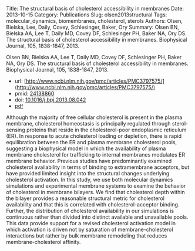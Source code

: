 Title: The structural basis of cholesterol accessibility in membranes
Date: 2013-10-15
Category: Publications
Slug: olsen2013structural
Tags: molecular_dynamics, biomembranes, cholesterol, sterols
Authors: Olsen, Bielska, Lee, Daily, Covey, Schlesinger, Baker, Ory
Summary: Olsen BN, Bielska AA, Lee T, Daily MD, Covey DF, Schlesinger PH, Baker NA, Ory DS. The structural basis of cholesterol accessibility in membranes. Biophysical Journal, 105, 1838-1847, 2013. 

Olsen BN, Bielska AA, Lee T, Daily MD, Covey DF, Schlesinger PH, Baker NA, Ory DS. The structural basis of cholesterol accessibility in membranes. Biophysical Journal, 105, 1838-1847, 2013. 

* url: [http://www.ncbi.nlm.nih.gov/pmc/articles/PMC3797575/](http://www.ncbi.nlm.nih.gov/pmc/articles/PMC3797575/)
* pmid: [24138860](24138860)
* doi: [10.1016/j.bpj.2013.08.042](10.1016/j.bpj.2013.08.042)
* [pdf](http://sobolevnrm.github.io/papers/olsen2013structural.pdf)

Although the majority of free cellular cholesterol is present in the plasma membrane, cholesterol homeostasis is principally regulated through sterol-sensing proteins that reside in the cholesterol-poor endoplasmic reticulum (ER). In response to acute cholesterol loading or depletion, there is rapid equilibration between the ER and plasma membrane cholesterol pools, suggesting a biophysical model in which the availability of plasma membrane cholesterol for trafficking to internal membranes modulates ER membrane behavior. Previous studies have predominantly examined cholesterol availability in terms of binding to extramembrane acceptors, but have provided limited insight into the structural changes underlying cholesterol activation. In this study, we use both molecular dynamics simulations and experimental membrane systems to examine the behavior of cholesterol in membrane bilayers. We find that cholesterol depth within the bilayer provides a reasonable structural metric for cholesterol availability and that this is correlated with cholesterol-acceptor binding. Further, the distribution of cholesterol availability in our simulations is continuous rather than divided into distinct available and unavailable pools. This data provide support for a revised cholesterol activation model in which activation is driven not by saturation of membrane-cholesterol interactions but rather by bulk membrane remodeling that reduces membrane-cholesterol affinity.
